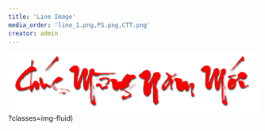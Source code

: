 ```yaml
---
title: 'Line Image'
media_order: 'line_1.png,PS.png,CTT.png'
creator: admin
---
```


![](chu-thu-phap-chuc-mung-nam-moi-cho-dien-thoai-36.png)?classes=img-fluid)